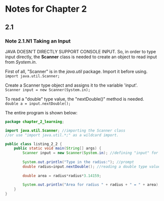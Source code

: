 # Notes for Chapter 2  
  
## 2.1  
### Note 2.1.N1 Taking an Input
JAVA DOESN'T DIRECTLY SUPPORT CONSOLE INPUT. So, in order to type input directly, the **Scanner** class is needed to create an object to read input from *System.in*.  
  
First of all, "Scanner" is in the *java.util* package. Import it before using.  
``
import java.util.Scanner;
`` 
  
Create a Scanner type object and assigns it to the variable 'input'.  
``
Scanner input = new Scanner(System.in);
``
  
To read a "double" type value, the "nextDouble()" method is needed.  
``
double a = input.nextDouble();
``
  
The entire program is shown below:  

```java
package chapter_2_learning;

import java.util.Scanner; //importing the Scanner class
//or use "import java.util.*;" as a wildcard import.

public class listing_2_2 {
	public static void main(String[] args) {
		Scanner input = new Scanner(System.in); //defining "input" for further use
		
		System.out.println("Type in the radius:"); //prompt
		double radius=input.nextDouble(); //reading a double type value as the input
		
		double area = radius*radius*3.14159;
		
		System.out.println("Area for radius " + radius + " = " + area);
	}
}
```
